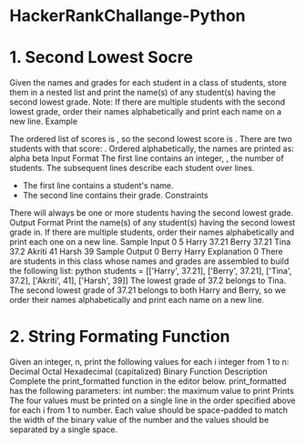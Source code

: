 # HackerRankChallange-Python

# 1. Second Lowest Socre
Given the names and grades for each student in a class of  students, store them in a nested list and print the name(s) of any student(s) having the second lowest grade.
Note: If there are multiple students with the second lowest grade, order their names alphabetically and print each name on a new line.
Example 

The ordered list of scores is , so the second lowest score is . There are two students with that score: . Ordered alphabetically, the names are printed as:
alpha
beta
Input Format
The first line contains an integer, , the number of students. 
The  subsequent lines describe each student over  lines. 
- The first line contains a student's name. 
- The second line contains their grade.
Constraints

There will always be one or more students having the second lowest grade.
Output Format
Print the name(s) of any student(s) having the second lowest grade in. If there are multiple students, order their names alphabetically and print each one on a new line.
Sample Input 0
5
Harry
37.21
Berry
37.21
Tina
37.2
Akriti
41
Harsh
39
Sample Output 0
Berry
Harry
Explanation 0
There are  students in this class whose names and grades are assembled to build the following list:
python students = [['Harry', 37.21], ['Berry', 37.21], ['Tina', 37.2], ['Akriti', 41], ['Harsh', 39]]
The lowest grade of 37.2 belongs to Tina. The second lowest grade of 37.21 belongs to both Harry and Berry, so we order their names alphabetically and print each name on a new line.






# 2. String Formating Function

Given an integer, n, print the following values for each i integer from 1 to n:
Decimal
Octal
Hexadecimal (capitalized)
Binary
Function Description
Complete the print_formatted function in the editor below.
print_formatted has the following parameters:
int number: the maximum value to print
Prints
The four values must be printed on a single line in the order specified above for each i from 1 to number. Each value should be space-padded to match the width of the binary value of the number and the values should be separated by a single space.
